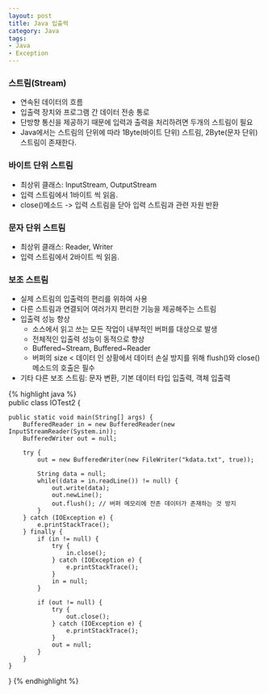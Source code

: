 ```yaml
---
layout: post
title: Java 입출력
category: Java
tags:
- Java
- Exception
---
```


### 스트림(Stream)
  * 연속된 데이터의 흐름
  * 입출력 장치와 프로그램 간 데이터 전송 통로
  * 단방향 통신을 제공하기 때문에 입력과 출력을 처리하려면 두개의 스트림이 필요
  * Java에서는 스트림의 단위에 따라 1Byte(바이트 단위) 스트림, 2Byte(문자 단위) 스트림이 존재한다.

### 바이트 단위 스트림
  * 최상위 클래스: InputStream, OutputStream
  * 입력 스트림에서 1바이트 씩 읽음.
  * close()메소드 -> 입력 스트림을 닫아 입력 스트림과 관련 자원 반환

### 문자 단위 스트림
  * 최상위 클래스: Reader, Writer
  * 입력 스트림에서 2바이트 씩 읽음.

### 보조 스트림
  * 실제 스트림의 입출력의 편리를 위하여 사용
  * 다른 스트림과 연결되어 여러가지 편리한 기능을 제공해주는 스트림
  * 입출력 성능 향상
    * 소스에서 읽고 쓰는 모든 작업이 내부적인 버퍼를 대상으로 발생
    * 전체적인 입출력 성능이 동적으로 향상
    * Buffered~Stream, Buffered~Reader
    * 버퍼의 size < 데이터 인 상황에서 데이터 손실 방지를 위해 flush()와 close() 메소드의 호출은 필수
  * 기타 다른 보조 스트림: 문자 변환, 기본 데이터 타입 입출력, 객체 입출력

  {% highlight java %}  
  public class IOTest2 {

  	public static void main(String[] args) {
  		BufferedReader in = new BufferedReader(new InputStreamReader(System.in));
  		BufferedWriter out = null;

  		try {
  			out = new BufferedWriter(new FileWriter("kdata.txt", true));

  			String data = null;
  			while((data = in.readLine()) != null) {
  				out.write(data);
  				out.newLine();
  				out.flush(); // 버퍼 메모리에 잔존 데이터가 존재하는 것 방지
  			}
  		} catch (IOException e) {
  			e.printStackTrace();
  		} finally {
  			if (in != null) {
  				try {
  					in.close();
  				} catch (IOException e) {
  					e.printStackTrace();
  				}
  				in = null;
  			}

  			if (out != null) {
  				try {
  					out.close();
  				} catch (IOException e) {
  					e.printStackTrace();
  				}
  				out = null;
  			}
  		}
  	}
  }
  {% endhighlight %}
